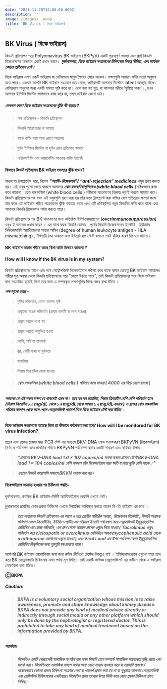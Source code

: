 ```yaml
---
date: '2021-11-29T18:00:00.000Z'
description: ''
image: /images/_.webp
title: 'BK Virus ( বিকে ভাইরাস) '
---
```





## **BK Virus ( বিকে ভাইরাস)**

কিডনি প্রতিস্থাপন পরে Polyomavirus BK ভাইরাস (BKPyV) একটি গুরুত্বপূর্ণ সমস্যা এবং গ্রাফ্ট কিডনি রিজেকসনের অন্যতম একটি প্রধান কারন। **_দুর্ভাগ্যবশত, বিকে ভাইরাস সংক্রমণের চিকিৎসার বিকল্প সীমিত, এবং কার্যকর কোনো প্রতিরোধ নেই।_**

বিকে ভাইরাস এমন একটি ভাইরাস যা বেশিরভাগ মানুষ শৈশবে পেয়ে থাকেন। লক্ষণগুলি সাধারণ সর্দির মতো অনুভব হতে পারে। একবার আপনি BK ভাইরাস সংক্রমণ হয়ে গেলে, ভাইরাসটি আপনার সিস্টেমে latent অবস্থায় থাকে। বেশিরভাগ মানুষের জন্য একটি সমস্যা সৃষ্টি করে না। একে বলা হয় সুপ্ত, বা আপনার শরীরে 'ঘুমিয়ে থাকা'।, যখন আপনার ইমিউন সিস্টেম ভালভাবে কাজ করে না, তখন ভাইরাস জেগে ওঠে।

##### **যেসকল কারণ বিকে ভাইরাস সংক্রমণের ঝুঁকি কী বাড়ায় ?**

> অঙ্গ প্রতিস্থাপন - কিডনি প্রতিস্থাপন

> কিডনি অস্ত্রোপচার বা আঘাত

> বয়স্ক বাক্তি যারা অন্য রোগে আক্রান্ত

> দুর্বল ইমিউন সিস্টেম বা দুর্বল রোগ প্রতিরোধ ক্ষমতা

> এইচআইভি এবং ডায়াবেটিস আক্রান্ত বাক্তি ইত্যাদি

#### **কিভাবে কিডনি প্রতিস্থাপন BK ভাইরাস সমস্যার ঝুঁকি বাড়ায়?**

সাধারণত ট্রান্সপ্লান্টের পরে, বিশেষ **_"অ্যান্টি-রিজেকশন"/ “anti-rejection” medicines_** ওষুধ গ্রহণ করতে হয়। এই ওষুধ গুলো খেতে থাকলে আমাদের **_শ্বেত রক্তকণিকাগুলিকেও (white blood cells_** )সঠিকভাবে কাজ করে পারেনা। শ্বেত রক্তকণিকা (white blood cells ) শরীরকে সংক্রমণের বিরুদ্ধে লড়াই করতে সাহায্য করে। কিডনি প্রতিস্থাপনের পর   যখন এই ওষুধগুলি গ্রহণ করা হয় তাঁর ফলে ট্রান্সপ্ল্যান্ট করা বাক্তির রোগ  প্রতিরোধ ক্ষমতা কমে যায় ফলে এই ভাইরাস শরীরে সংক্রমণের ঝুঁকি বাড়াতে থাকে এবং এটি প্রতিস্থাপিত নতুন কিডনির ক্ষতি করে থাকে এবং আপনার কিডনি রিজেকসন পর্যন্ত করতে পারে।

কিডনি প্রতিস্থাপনের পর BK সংক্রমণের জন্য অতিরিক্ত ইমিউনোসাপ্রেশন (**_overimmunosuppression)_** ওষুধ ই অন্যতম প্রধান কারন । এর সাথে বয়স্ক কিডনি ডোনার , পূর্বের কিডনি রিজেকসনের হিস্টোরি , হিউম্যান লিউকোসাইট অ্যান্টিজেনের মাত্রার অমিল (degree of human leukocyte antigen - HLA mismatching) , দীর্ঘস্থায়ী ঠাণ্ডা থাকলে এবং ইউরেটারাল স্টেন্ট বসানো সবই ঝুঁকির কারণ হিসেবে জড়িত।

#### **BK ভাইরাস আমার শরীরে আছে কিনা আমি কিভাবে জানবো ?**

#### **How will I know if the BK virus is in my system?**

কিডনি প্রতিস্থাপনের আগে এবং পরে নেফ্রোলজিস্ট বিকেভাইরাস পরীক্ষা করে  থাকে কারন যেহেতু BK ভাইরাস আমাদের শরীরে সুপ্ত অবস্থা থেকে কিডনি প্রতিস্থাপনের পরে "জেগে উঠতে পারে", তাই কিডনি প্রতিস্থাপনের পরে বিকে ভাইরাস দ্বারা সংক্রমিত হয়েছি কিনা তার জন্য এ সম্পরকৃত লক্ষণগুলির দিকে নজর রাখা উচিত ।

**_লক্ষণগুলো হচ্ছে –_**

> দৃষ্টির পরিবর্তন, যেমন ঝাপসা দৃষ্টি

> প্রস্রাবের রঙের পরিবর্তন (প্রস্রাব বাদামী বা লাল রঙের)

> প্রস্রাব করলে ব্যথা হয়

> প্রস্রাব করতে অসুবিধা হওয়া

> কাশি, সর্দি বা শ্বাসকষ্ট

> জ্বর, পেশী ব্যথা বা দুর্বলতা

> ডায়রিয়া

> সিরাম ক্রিয়েটিন বেড়ে যাওয়া

> ###### **_শ্বেত রক্তকণিকা (white blood cells ) পরিমাণ কমে যাওয়া ( 4000 এর নিচে নেমে যাওয়া )_**

###### **_সকলের যে এই সকল লক্ষণ যে থাকবেই এমন না। তবে ঘন ঘন ডায়রিয়া, সিরাম ক্রিয়েটিন বেশি বেশি পরিবর্তন হলে (সিরাম ক্রিয়েটিন ১.০ mg/dL থেকে ১.৪  mg/dLথেকে আবার ১.২ mg/dLএভাবে ) ও রক্তের শ্বেত রক্তকণিকা পরিমান নরমাল থেকে কমে গেলে নেফ্রোলজিস্ট পরামর্শ নিয়ে বিকে ভাইরাস টেস্ট করা উচিত_** ।

#### **বিকে ভাইরাস সংক্রমণের হয়েছে কিনা তা কীভাবে পর্যবেক্ষণ করা হবে? How will I be monitored for BK virus infection?**

প্রস্রাব এবং রক্তের প্লাজমা দ্বারা PCR টেস্ট এর মাধ্যমে BKV-DNA লোড সনাক্তকরণ BKPyVN (বিকেভাইরাস) নির্ণয় ও পর্যবেক্ষণ এবং প্রাথমিক পর্যায়ে BKPyVN পর্যবেক্ষণ করার একটি সাধারণ এবং কার্যকর উপায়।

> **_"প্রস্রাবের BKV-DNA load 1.0 × 107 copies/ml অথবা রক্তের প্লাসমা টেস্টে BKV-DNA load 1 × 104 copies/ml বেশি থাকলে তাঁর বিকেভাইরাস দ্বারা ক্ষতি হওয়ার ঝুকি বেশি থাকে ।"_**

> **_এছাড়া কিডনি বায়োপসি মাধ্যমে BKVN সনাক্ত করা হয়।_**

#### বিকেভাইরাস আক্রান্ত হওয়ার পর চিকিৎসা পদ্ধতি-

দুর্ভাগ্যবশত, কার্যকর BK ভাইরাস-নির্দিষ্ট অ্যান্টিভাইরাল থেরাপি এখনো নেই।

চূড়ান্তভাবে প্রমাণিত কোন প্রকার চিকিৎসা এখনো বিজ্ঞানিরা আবিস্কার করতে পারেন নি এই ভাইরাস এর জন্য ।

> **_তবে সাধারণত কিডনি প্রতিস্থাপন এর আগে ও পরে রোগীর শারীরিক অবস্থা , রিজেকশন হিস্টোরি , কিডনি অন্যান্য পরিমাপ যেমন ক্রিয়েটিনিন, ইউরিনে প্রোটিন এর পরিমাপ ইত্যাদি পর্যবেক্ষণ করে নেফ্রলজিসট ইমুনুসাপ্রেসিভ মেডিসিন এর ডোজ পরিবর্তন, এক গ্রুপ থেকে আরেক গ্রুপের ওষুধে নিয়ে যাওয়া ( Tacrolimus ওষুধ পরিবর্তন করে ciclosporin or everolimus মেডিসিনে অথবা mycophenolic acid থেকে azathioprine জেনারের ওষুধে যাওয়া ) এবং Viral Load এর উপর পর্যবেক্ষণ করে ইমুনুসাপ্রেসিভ মেডিসিন কিছুদিনের জন্য পুরপুরি বন্ধ রাখতে পারে।_**

সর্বোপরি BK ভাইরাস মোকাবিলার জন্য জন্য রুটিন স্ক্রীনিংবা টেস্টের বিকল্পও নাই । ইমিউনোসপ্রেশন ওষুধের মাত্রা হ্রাস করে BK নেফ্রোপ্যাথি চিকিৎসার  এখন পর্যন্ত মূল ভিত্তি। তাই একটি অভিজ্ঞ নেফ্রলোজিসট এর অধীনে থেকে এ ভাইরাস মোকাবিলা করা উচিত।

**ⒸBKPA**

##### **Caution:**

> ###### **BKPA is a voluntary social organization whose mission is to raise awareness, promote and share knowledge about kidney disease. BKPA does not provide any kind of medical advice directly or indirectly through social media or any other platform which should only be done by the nephrologist or registered doctor. This is prohibited to take any kind of medical treatment based on the information provided by BKPA.**

##### **সতর্কতাঃ**

> ###### **বিকেপিএ একটি স্বেচ্ছাসেবী সামাজিক সংগঠন যার লক্ষ্য কিডনি রোগ সম্পর্কে সামাজিক সচেতনতা বৃদ্ধি,প্রচার এবং সতর্ক করা। বিকেপিএতে সামাজিক মাধ্যম অথবা অন্য কোন মাধ্যম ব্যবহার করে বা সরাসরি প্রত্যক্ষ / পরোক্ষভাবে কোনো প্রকার চিকিৎসা সংক্রান্ত সেবা বা পরামর্শ প্রদান করা হয় না যা শুধুমাত্র আপনার নেফ্রোলজিস্ট এবং রেজিস্টার্ড চিকিৎসকের এখতিয়ার।বিকেপিএ প্রদত্ত তথ্যের উপর ভিত্তি করে কোন প্রকার চিকিৎসা গ্রহণ নিষিদ্ধ।**
